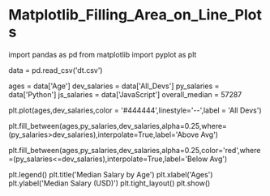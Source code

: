 # Matplotlib_Filling_Area_on_Line_Plots

import pandas as pd
from matplotlib import pyplot as plt

data = pd.read_csv('dt.csv')


ages = data['Age']
dev_salaries = data['All_Devs']
py_salaries = data['Python']
js_salaries = data['JavaScript']
overall_median = 57287

plt.plot(ages,dev_salaries,color = '#444444',linestyle='--',label = 'All Devs')

plt.fill_between(ages,py_salaries,dev_salaries,alpha=0.25,where=(py_salaries>dev_salaries),interpolate=True,label='Above Avg')

plt.fill_between(ages,py_salaries,dev_salaries,alpha=0.25,color='red',where=(py_salaries<=dev_salaries),interpolate=True,label='Below Avg')


plt.legend()
plt.title('Median Salary by Age')
plt.xlabel('Ages')
plt.ylabel('Median Salary (USD)')
plt.tight_layout()
plt.show()
